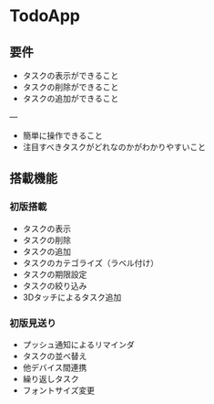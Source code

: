 # TodoApp

## 要件

* タスクの表示ができること
* タスクの削除ができること
* タスクの追加ができること

—

* 簡単に操作できること
* 注目すべきタスクがどれなのかがわかりやすいこと

## 搭載機能

### 初版搭載

* タスクの表示
* タスクの削除
* タスクの追加
* タスクのカテゴライズ（ラベル付け）
* タスクの期限設定
* タスクの絞り込み
* 3Dタッチによるタスク追加

### 初版見送り

* プッシュ通知によるリマインダ
* タスクの並べ替え
* 他デバイス間連携
* 繰り返しタスク
* フォントサイズ変更

